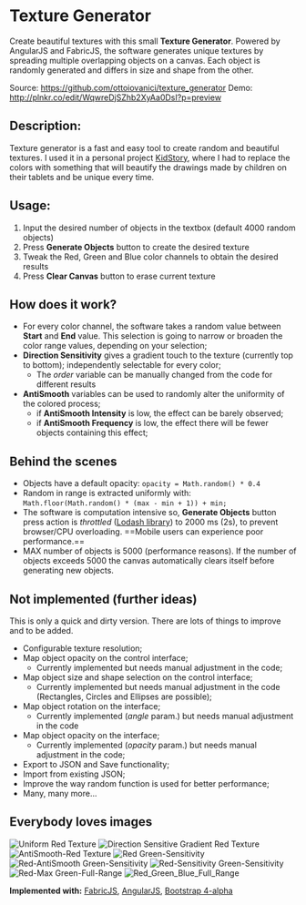 # Texture Generator
Create beautiful textures with this small **Texture Generator**. Powered by AngularJS and FabricJS, the software generates unique textures by spreading multiple overlapping objects on a canvas. Each object is randomly generated and differs in size and shape from the other.

Source: https://github.com/ottoiovanici/texture_generator
Demo: http://plnkr.co/edit/WqwreDjSZhb2XyAa0DsI?p=preview

## Description:
Texture generator is a fast and easy tool to create random and beautiful textures. I used it in a personal project [KidStory](http://kidstory.iovanici.com), where I had to replace the colors with something that will beautify the drawings made by children on their tablets and be unique every time.

## Usage:
1. Input the desired number of objects in the textbox (default 4000 random objects)
2. Press **Generate Objects** button to create the desired texture
3. Tweak the Red, Green and Blue color channels to obtain the desired results
4. Press **Clear Canvas** button to erase current texture

## How does it work?

* For every color channel, the software takes a random value between **Start** and **End** value. This selection is going to narrow or broaden the color range values, depending on your selection;
* **Direction Sensitivity** gives a gradient touch to the texture (currently top to bottom); independently selectable for every color; 
  * The *order* variable can be manually changed from the code for different results
* **AntiSmooth** variables can be used to randomly alter the uniformity of the colored process;
  * if **AntiSmooth Intensity** is low, the effect can be barely observed;
  * if **AntiSmooth Frequency** is low, the effect there will be fewer objects containing this effect;

## Behind the scenes
* Objects have a default opacity: `opacity = Math.random() * 0.4`
* Random in range is extracted uniformly with:  
`Math.floor(Math.random() * (max - min + 1)) + min;`
* The software is computation intensive so, **Generate Objects** button press action is *throttled* ([Lodash library](https://lodash.com/docs/4.17.4)) to 2000 ms (2s), to prevent browser/CPU overloading. ==Mobile users can experience poor performance.==
* MAX number of objects is 5000 (performance reasons). If the number of objects exceeds 5000 the canvas automatically clears itself before generating new objects.

## Not implemented (further ideas)  
This is only a quick and dirty version. There are lots of things to improve and to be added.

* Configurable texture resolution;
* Map object opacity on the control interface; 
  * Currently implemented but needs manual adjustment in the code;
* Map object size and shape selection on the control interface;
  * Currently implemented but needs manual adjustment in the code (Rectangles, Circles and Ellipses are possible);
* Map object rotation on the interface;
  * Currently implemented (*angle* param.) but needs manual adjustment in the code
* Map object opacity on the interface;
  * Currently implemented (*opacity* param.) but needs manual adjustment in the code;
* Export to JSON and Save functionality;
* Import from existing JSON;
* Improve the way random function is used for better performance;
* Many, many more...

## Everybody loves images

![Uniform Red Texture](http://iovanici.com/content/images/2017/02/uniform_red_texture.png)
![Direction Sensitive Gradient Red Texture](http://iovanici.com/content/images/2017/02/direction_sensitivity_gradient_red_texture.png)
![AntiSmooth-Red Texture](http://iovanici.com/content/images/2017/02/antismooth_effect_red_texture.png)
![Red Green-Sensitivity](http://iovanici.com/content/images/2017/02/red_green_sensitivity.png)
![Red-AntiSmooth Green-Sensitivity](http://iovanici.com/content/images/2017/02/red_antismooth_green_sensitivity.png)
![Red-Sensitivity Green-Sensitivity](http://iovanici.com/content/images/2017/02/red_sensitivity_green_sensitivity.png)
![Red-Max Green-Full-Range](http://iovanici.com/content/images/2017/02/red_max_green_full_range.png)
![Red_Green_Blue_Full_Range](http://iovanici.com/content/images/2017/02/red_green_blue_full_range.png)

**Implemented with:** [FabricJS](http://fabricjs.com/), [AngularJS](https://angularjs.org/), [Bootstrap 4-alpha](https://https://getbootstrap.com/)
